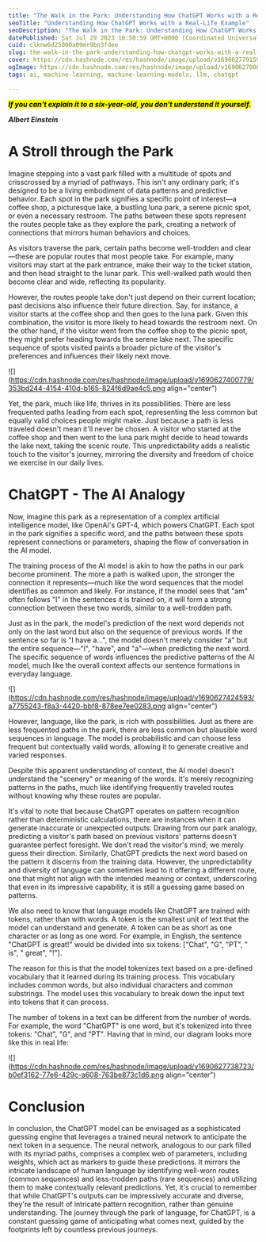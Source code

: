 ```yaml
---
title: "The Walk in the Park: Understanding How ChatGPT Works with a Real-Life Analogy"
seoTitle: "Understanding How ChatGPT Works with a Real-Life Example"
seoDescription: "The Walk in the Park: Understanding How ChatGPT Works with a Real-Life Analogy"
datePublished: Sat Jul 29 2023 10:50:59 GMT+0000 (Coordinated Universal Time)
cuid: clknw6d25000a09mr9bn3fdee
slug: the-walk-in-the-park-understanding-how-chatgpt-works-with-a-real-life-analogy
cover: https://cdn.hashnode.com/res/hashnode/image/upload/v1690627791598/6ee7f472-9bc4-41a9-ac5e-6ea0b0f7523a.jpeg
ogImage: https://cdn.hashnode.com/res/hashnode/image/upload/v1690627808341/7ce4d6d8-0af9-43b5-bd9b-c3d897d92a6d.jpeg
tags: ai, machine-learning, machine-learning-models, llm, chatgpt

---
```


***<mark>If you can't explain it to a six-year-old, you don't understand it yourself.</mark>***

***Albert Einstein***

# **A Stroll through the Park**

Imagine stepping into a vast park filled with a multitude of spots and crisscrossed by a myriad of pathways. This isn't any ordinary park; it's designed to be a living embodiment of data patterns and predictive behavior. Each spot in the park signifies a specific point of interest—a coffee shop, a picturesque lake, a bustling luna park, a serene picnic spot, or even a necessary restroom. The paths between these spots represent the routes people take as they explore the park, creating a network of connections that mirrors human behaviors and choices.

As visitors traverse the park, certain paths become well-trodden and clear—these are popular routes that most people take. For example, many visitors may start at the park entrance, make their way to the ticket station, and then head straight to the lunar park. This well-walked path would then become clear and wide, reflecting its popularity.

However, the routes people take don't just depend on their current location; past decisions also influence their future direction. Say, for instance, a visitor starts at the coffee shop and then goes to the luna park. Given this combination, the visitor is more likely to head towards the restroom next. On the other hand, if the visitor went from the coffee shop to the picnic spot, they might prefer heading towards the serene lake next. The specific sequence of spots visited paints a broader picture of the visitor's preferences and influences their likely next move.

![](https://cdn.hashnode.com/res/hashnode/image/upload/v1690627400779/353bd244-4154-410d-b165-824f6d9ae4c5.png align="center")

Yet, the park, much like life, thrives in its possibilities. There are less frequented paths leading from each spot, representing the less common but equally valid choices people might make. Just because a path is less traveled doesn't mean it'll never be chosen. A visitor who started at the coffee shop and then went to the luna park might decide to head towards the lake next, taking the scenic route. This unpredictability adds a realistic touch to the visitor's journey, mirroring the diversity and freedom of choice we exercise in our daily lives.

# **ChatGPT - The AI Analogy**

Now, imagine this park as a representation of a complex artificial intelligence model, like OpenAI's GPT-4, which powers ChatGPT. Each spot in the park signifies a specific word, and the paths between these spots represent connections or parameters, shaping the flow of conversation in the AI model.

The training process of the AI model is akin to how the paths in our park become prominent. The more a path is walked upon, the stronger the connection it represents—much like the word sequences that the model identifies as common and likely. For instance, if the model sees that "am" often follows "I" in the sentences it is trained on, it will form a strong connection between these two words, similar to a well-trodden path.

Just as in the park, the model's prediction of the next word depends not only on the last word but also on the sequence of previous words. If the sentence so far is "I have a...", the model doesn't merely consider "a" but the entire sequence—"I", "have", and "a"—when predicting the next word. The specific sequence of words influences the predictive patterns of the AI model, much like the overall context affects our sentence formations in everyday language.

![](https://cdn.hashnode.com/res/hashnode/image/upload/v1690627424593/a7755243-f8a3-4420-bbf8-878ee7ee0283.png align="center")

However, language, like the park, is rich with possibilities. Just as there are less frequented paths in the park, there are less common but plausible word sequences in language. The model is probabilistic and can choose less frequent but contextually valid words, allowing it to generate creative and varied responses.

Despite this apparent understanding of context, the AI model doesn't understand the "scenery" or meaning of the words. It's merely recognizing patterns in the paths, much like identifying frequently traveled routes without knowing why these routes are popular.

It's vital to note that because ChatGPT operates on pattern recognition rather than deterministic calculations, there are instances when it can generate inaccurate or unexpected outputs. Drawing from our park analogy, predicting a visitor's path based on previous visitors' patterns doesn't guarantee perfect foresight. We don't read the visitor's mind; we merely guess their direction. Similarly, ChatGPT predicts the next word based on the pattern it discerns from the training data. However, the unpredictability and diversity of language can sometimes lead to it offering a different route, one that might not align with the intended meaning or context, underscoring that even in its impressive capability, it is still a guessing game based on patterns.

We also need to know that language models like ChatGPT are trained with tokens, rather than with words. A token is the smallest unit of text that the model can understand and generate. A token can be as short as one character or as long as one word. For example, in English, the sentence "ChatGPT is great!" would be divided into six tokens: \["Chat", "G", "PT", " is", " great", "!"\].

The reason for this is that the model tokenizes text based on a pre-defined vocabulary that it learned during its training process. This vocabulary includes common words, but also individual characters and common substrings. The model uses this vocabulary to break down the input text into tokens that it can process.

The number of tokens in a text can be different from the number of words. For example, the word "ChatGPT" is one word, but it's tokenized into three tokens: "Chat", "G", and "PT". Having that in mind, our diagram looks more like this in real life:

![](https://cdn.hashnode.com/res/hashnode/image/upload/v1690627738723/b0ef3162-77e6-429c-a608-763be873c1d6.png align="center")

# Conclusion

In conclusion, the ChatGPT model can be envisaged as a sophisticated guessing engine that leverages a trained neural network to anticipate the next token in a sequence. The neural network, analogous to our park filled with its myriad paths, comprises a complex web of parameters, including weights, which act as markers to guide these predictions. It mirrors the intricate landscape of human language by identifying well-worn routes (common sequences) and less-trodden paths (rare sequences) and utilizing them to make contextually relevant predictions. Yet, it's crucial to remember that while ChatGPT's outputs can be impressively accurate and diverse, they're the result of intricate pattern recognition, rather than genuine understanding. The journey through the park of language, for ChatGPT, is a constant guessing game of anticipating what comes next, guided by the footprints left by countless previous journeys.